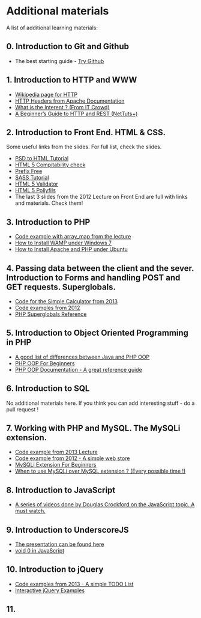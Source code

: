 Additional materials
========================================

A list of additional learning materials:

## 0. Introduction to Git and Github

* The best starting guide - [Try Github](#http://try.github.io/)

## 1. Introduction to HTTP and WWW

* [Wikipedia page for HTTP](http://en.wikipedia.org/wiki/Hypertext_Transfer_Protocol)
* [HTTP Headers from Apache Documentation](http://trafficserver.apache.org/docs/v2/sdk/HTTPHeaders.html)
* [What is the Interent ? (From IT Crowd)](http://www.youtube.com/watch?v=UTBsm0LzSP0)
* [A Beginner’s Guide to HTTP and REST (NetTuts+)](http://net.tutsplus.com/tutorials/other/a-beginners-introduction-to-http-and-rest/)

## 2. Introduction to Front End. HTML & CSS.

Some useful links from the slides. For full list, check the slides.

* [PSD to HTML Tutorial](http://net.tutsplus.com/tutorials/site-builds/from-psd-to-html-building-a-set-of-website-designs-step-by-step/)
* [HTML 5 Compitability check](http://caniuse.com)
* [Prefix Free](http://leaverou.github.io/prefixfree/)
* [SASS Tutorial](http://sass-lang.com/tutorial.html)
* [HTML 5 Validator](http://validator.nu/)
* [HTML 5 Pollyfils](https://github.com/Modernizr/Modernizr/wiki/HTML5-Cross-browser-Polyfills)
* The last 3 slides from the 2012 Lecture on Front End are full with links and materials. Check them!

## 3. Introduction to PHP

* [Code example with array_map from the lecture](https://gist.github.com/RadoRado/338b3207ba80a031de71)
* [How to Install WAMP under Windows 7](http://www.youtube.com/watch?v=3j5lxcV_320)
* [How to Install Apache and PHP under Ubuntu](http://www.howtogeek.com/howto/ubuntu/installing-php5-and-apache-on-ubuntu/)

## 4. Passing data between the client and the sever. Introduction to Forms and handling POST and GET requests. Superglobals.

* [Code for the Simple Calculator from 2013](https://gist.github.com/RadoRado/9a8381d0389869cb9dfa)
* [Code examples from 2012](https://github.com/RadoRado/PHP2012-Examples)
* [PHP Superglobals Reference](http://php.net/manual/en/language.variables.superglobals.php)

## 5. Introduction to Object Oriented Programming in PHP

* [A good list of differences between Java and PHP OOP](http://stackoverflow.com/questions/411254/what-are-the-differences-between-php-and-java)
* [PHP OOP For Beginners](http://net.tutsplus.com/tutorials/php/object-oriented-php-for-beginners/)
* [PHP OOP Documentation - A great reference guide](http://php.net/manual/en/language.oop5.php)

## 6. Introduction to SQL

No additional materials here.
If you think you can add interesting stuff - do a pull request !

## 7. Working with PHP and MySQL. The MySQLi extension.

* [Code example from 2013 Lecture](https://gist.github.com/RadoRado/10c94d9ed5d8ed636ea5)
* [Code example from 2012 - A simple web store](https://github.com/RadoRado/PHP2012-Examples)
* [MySQLi Extension For Beginners](http://codular.com/php-mysqli)
* [When to use MySQLi over MySQL extension ? (Every possible time !)](http://stackoverflow.com/questions/8891443/when-should-i-use-mysqli-instead-of-mysql)

## 8. Introduction to JavaScript

* [A series of videos done by Douglas Crockford on the JavaScript topic. A must watch.](http://www.yuiblog.com/crockford/)

## 9. Introduction to UnderscoreJS

* [The presentation can be found here](http://gsamokovarov.github.io/underscore-introduction/#/)
* [void 0 in JavaScript](http://stackoverflow.com/questions/7452341/what-does-void-0-mean)

## 10. Introduction to jQuery

* [Code examples from 2013 - A simple TODO List](https://gist.github.com/RadoRado/5586606)
* [Interactive jQuery Examples](http://try.jquery.com/)

## 11.